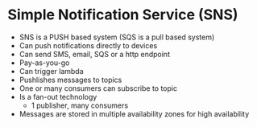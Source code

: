 # Simple Notification Service (SNS)

- SNS is a PUSH based system (SQS is a pull based system)
- Can push notifications directly to devices
- Can send SMS, email, SQS or a http endpoint
- Pay-as-you-go
- Can trigger lambda
- Pushlishes messages to topics
- One or many consumers can subscribe to topic
- Is a fan-out technology
  - 1 publisher, many consumers
- Messages are stored in multiple availability zones for high availability
